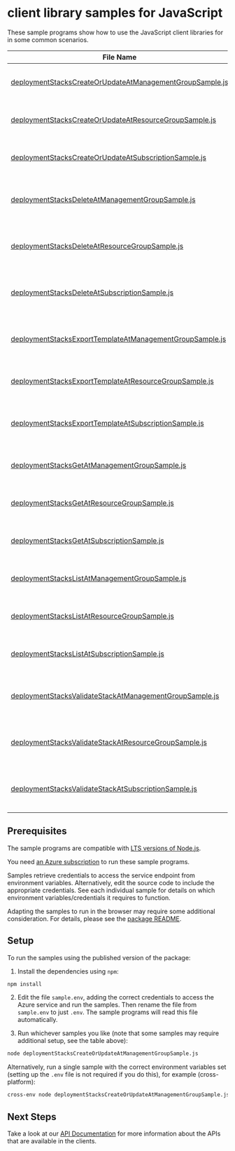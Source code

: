 # client library samples for JavaScript

These sample programs show how to use the JavaScript client libraries for in some common scenarios.

| **File Name**                                                                                                     | **Description**                                                                                                                                                                                                                                                                                |
| ----------------------------------------------------------------------------------------------------------------- | ---------------------------------------------------------------------------------------------------------------------------------------------------------------------------------------------------------------------------------------------------------------------------------------------- |
| [deploymentStacksCreateOrUpdateAtManagementGroupSample.js][deploymentstackscreateorupdateatmanagementgroupsample] | Creates or updates a Deployment stack at Management Group scope. x-ms-original-file: specification/resources/resource-manager/Microsoft.Resources/stable/2024-03-01/examples/DeploymentStackManagementGroupCreate.json                                                                         |
| [deploymentStacksCreateOrUpdateAtResourceGroupSample.js][deploymentstackscreateorupdateatresourcegroupsample]     | Creates or updates a Deployment stack at Resource Group scope. x-ms-original-file: specification/resources/resource-manager/Microsoft.Resources/stable/2024-03-01/examples/DeploymentStackResourceGroupCreate.json                                                                             |
| [deploymentStacksCreateOrUpdateAtSubscriptionSample.js][deploymentstackscreateorupdateatsubscriptionsample]       | Creates or updates a Deployment stack at Subscription scope. x-ms-original-file: specification/resources/resource-manager/Microsoft.Resources/stable/2024-03-01/examples/DeploymentStackSubscriptionCreate.json                                                                                |
| [deploymentStacksDeleteAtManagementGroupSample.js][deploymentstacksdeleteatmanagementgroupsample]                 | Deletes a Deployment stack by name at Management Group scope. When operation completes, status code 200 returned without content. x-ms-original-file: specification/resources/resource-manager/Microsoft.Resources/stable/2024-03-01/examples/DeploymentStackManagementGroupDelete.json        |
| [deploymentStacksDeleteAtResourceGroupSample.js][deploymentstacksdeleteatresourcegroupsample]                     | Deletes a Deployment stack by name at Resource Group scope. When operation completes, status code 200 returned without content. x-ms-original-file: specification/resources/resource-manager/Microsoft.Resources/stable/2024-03-01/examples/DeploymentStackResourceGroupDelete.json            |
| [deploymentStacksDeleteAtSubscriptionSample.js][deploymentstacksdeleteatsubscriptionsample]                       | Deletes a Deployment stack by name at Subscription scope. When operation completes, status code 200 returned without content. x-ms-original-file: specification/resources/resource-manager/Microsoft.Resources/stable/2024-03-01/examples/DeploymentStackSubscriptionDelete.json               |
| [deploymentStacksExportTemplateAtManagementGroupSample.js][deploymentstacksexporttemplateatmanagementgroupsample] | Exports the template used to create the Deployment stack at Management Group scope. x-ms-original-file: specification/resources/resource-manager/Microsoft.Resources/stable/2024-03-01/examples/DeploymentStackManagementGroupExportTemplate.json                                              |
| [deploymentStacksExportTemplateAtResourceGroupSample.js][deploymentstacksexporttemplateatresourcegroupsample]     | Exports the template used to create the Deployment stack at Resource Group scope. x-ms-original-file: specification/resources/resource-manager/Microsoft.Resources/stable/2024-03-01/examples/DeploymentStackExportTemplate.json                                                               |
| [deploymentStacksExportTemplateAtSubscriptionSample.js][deploymentstacksexporttemplateatsubscriptionsample]       | Exports the template used to create the Deployment stack at Subscription scope. x-ms-original-file: specification/resources/resource-manager/Microsoft.Resources/stable/2024-03-01/examples/DeploymentStackSubscriptionExportTemplate.json                                                     |
| [deploymentStacksGetAtManagementGroupSample.js][deploymentstacksgetatmanagementgroupsample]                       | Gets a Deployment stack with a given name at Management Group scope. x-ms-original-file: specification/resources/resource-manager/Microsoft.Resources/stable/2024-03-01/examples/DeploymentStackManagementGroupGet.json                                                                        |
| [deploymentStacksGetAtResourceGroupSample.js][deploymentstacksgetatresourcegroupsample]                           | Gets a Deployment stack with a given name at Resource Group scope. x-ms-original-file: specification/resources/resource-manager/Microsoft.Resources/stable/2024-03-01/examples/DeploymentStackResourceGroupGet.json                                                                            |
| [deploymentStacksGetAtSubscriptionSample.js][deploymentstacksgetatsubscriptionsample]                             | Gets a Deployment stack with a given name at Subscription scope. x-ms-original-file: specification/resources/resource-manager/Microsoft.Resources/stable/2024-03-01/examples/DeploymentStackSubscriptionGet.json                                                                               |
| [deploymentStacksListAtManagementGroupSample.js][deploymentstackslistatmanagementgroupsample]                     | Lists all the Deployment stacks within the specified Management Group. x-ms-original-file: specification/resources/resource-manager/Microsoft.Resources/stable/2024-03-01/examples/DeploymentStackManagementGroupList.json                                                                     |
| [deploymentStacksListAtResourceGroupSample.js][deploymentstackslistatresourcegroupsample]                         | Lists all the Deployment stacks within the specified Resource Group. x-ms-original-file: specification/resources/resource-manager/Microsoft.Resources/stable/2024-03-01/examples/DeploymentStackResourceGroupList.json                                                                         |
| [deploymentStacksListAtSubscriptionSample.js][deploymentstackslistatsubscriptionsample]                           | Lists all the Deployment stacks within the specified Subscription. x-ms-original-file: specification/resources/resource-manager/Microsoft.Resources/stable/2024-03-01/examples/DeploymentStackSubscriptionList.json                                                                            |
| [deploymentStacksValidateStackAtManagementGroupSample.js][deploymentstacksvalidatestackatmanagementgroupsample]   | Runs preflight validation on the Management Group scoped Deployment stack template to verify its acceptance to Azure Resource Manager. x-ms-original-file: specification/resources/resource-manager/Microsoft.Resources/stable/2024-03-01/examples/DeploymentStackManagementGroupValidate.json |
| [deploymentStacksValidateStackAtResourceGroupSample.js][deploymentstacksvalidatestackatresourcegroupsample]       | Runs preflight validation on the Resource Group scoped Deployment stack template to verify its acceptance to Azure Resource Manager. x-ms-original-file: specification/resources/resource-manager/Microsoft.Resources/stable/2024-03-01/examples/DeploymentStackResourceGroupValidate.json     |
| [deploymentStacksValidateStackAtSubscriptionSample.js][deploymentstacksvalidatestackatsubscriptionsample]         | Runs preflight validation on the Subscription scoped Deployment stack template to verify its acceptance to Azure Resource Manager. x-ms-original-file: specification/resources/resource-manager/Microsoft.Resources/stable/2024-03-01/examples/DeploymentStackSubscriptionValidate.json        |

## Prerequisites

The sample programs are compatible with [LTS versions of Node.js](https://github.com/nodejs/release#release-schedule).

You need [an Azure subscription][freesub] to run these sample programs.

Samples retrieve credentials to access the service endpoint from environment variables. Alternatively, edit the source code to include the appropriate credentials. See each individual sample for details on which environment variables/credentials it requires to function.

Adapting the samples to run in the browser may require some additional consideration. For details, please see the [package README][package].

## Setup

To run the samples using the published version of the package:

1. Install the dependencies using `npm`:

```bash
npm install
```

2. Edit the file `sample.env`, adding the correct credentials to access the Azure service and run the samples. Then rename the file from `sample.env` to just `.env`. The sample programs will read this file automatically.

3. Run whichever samples you like (note that some samples may require additional setup, see the table above):

```bash
node deploymentStacksCreateOrUpdateAtManagementGroupSample.js
```

Alternatively, run a single sample with the correct environment variables set (setting up the `.env` file is not required if you do this), for example (cross-platform):

```bash
cross-env node deploymentStacksCreateOrUpdateAtManagementGroupSample.js
```

## Next Steps

Take a look at our [API Documentation][apiref] for more information about the APIs that are available in the clients.

[deploymentstackscreateorupdateatmanagementgroupsample]: https://github.com/Azure/azure-sdk-for-js/blob/main/sdk/resourcesdeploymentstacks/arm-resourcesdeploymentstacks/samples/v1/javascript/deploymentStacksCreateOrUpdateAtManagementGroupSample.js
[deploymentstackscreateorupdateatresourcegroupsample]: https://github.com/Azure/azure-sdk-for-js/blob/main/sdk/resourcesdeploymentstacks/arm-resourcesdeploymentstacks/samples/v1/javascript/deploymentStacksCreateOrUpdateAtResourceGroupSample.js
[deploymentstackscreateorupdateatsubscriptionsample]: https://github.com/Azure/azure-sdk-for-js/blob/main/sdk/resourcesdeploymentstacks/arm-resourcesdeploymentstacks/samples/v1/javascript/deploymentStacksCreateOrUpdateAtSubscriptionSample.js
[deploymentstacksdeleteatmanagementgroupsample]: https://github.com/Azure/azure-sdk-for-js/blob/main/sdk/resourcesdeploymentstacks/arm-resourcesdeploymentstacks/samples/v1/javascript/deploymentStacksDeleteAtManagementGroupSample.js
[deploymentstacksdeleteatresourcegroupsample]: https://github.com/Azure/azure-sdk-for-js/blob/main/sdk/resourcesdeploymentstacks/arm-resourcesdeploymentstacks/samples/v1/javascript/deploymentStacksDeleteAtResourceGroupSample.js
[deploymentstacksdeleteatsubscriptionsample]: https://github.com/Azure/azure-sdk-for-js/blob/main/sdk/resourcesdeploymentstacks/arm-resourcesdeploymentstacks/samples/v1/javascript/deploymentStacksDeleteAtSubscriptionSample.js
[deploymentstacksexporttemplateatmanagementgroupsample]: https://github.com/Azure/azure-sdk-for-js/blob/main/sdk/resourcesdeploymentstacks/arm-resourcesdeploymentstacks/samples/v1/javascript/deploymentStacksExportTemplateAtManagementGroupSample.js
[deploymentstacksexporttemplateatresourcegroupsample]: https://github.com/Azure/azure-sdk-for-js/blob/main/sdk/resourcesdeploymentstacks/arm-resourcesdeploymentstacks/samples/v1/javascript/deploymentStacksExportTemplateAtResourceGroupSample.js
[deploymentstacksexporttemplateatsubscriptionsample]: https://github.com/Azure/azure-sdk-for-js/blob/main/sdk/resourcesdeploymentstacks/arm-resourcesdeploymentstacks/samples/v1/javascript/deploymentStacksExportTemplateAtSubscriptionSample.js
[deploymentstacksgetatmanagementgroupsample]: https://github.com/Azure/azure-sdk-for-js/blob/main/sdk/resourcesdeploymentstacks/arm-resourcesdeploymentstacks/samples/v1/javascript/deploymentStacksGetAtManagementGroupSample.js
[deploymentstacksgetatresourcegroupsample]: https://github.com/Azure/azure-sdk-for-js/blob/main/sdk/resourcesdeploymentstacks/arm-resourcesdeploymentstacks/samples/v1/javascript/deploymentStacksGetAtResourceGroupSample.js
[deploymentstacksgetatsubscriptionsample]: https://github.com/Azure/azure-sdk-for-js/blob/main/sdk/resourcesdeploymentstacks/arm-resourcesdeploymentstacks/samples/v1/javascript/deploymentStacksGetAtSubscriptionSample.js
[deploymentstackslistatmanagementgroupsample]: https://github.com/Azure/azure-sdk-for-js/blob/main/sdk/resourcesdeploymentstacks/arm-resourcesdeploymentstacks/samples/v1/javascript/deploymentStacksListAtManagementGroupSample.js
[deploymentstackslistatresourcegroupsample]: https://github.com/Azure/azure-sdk-for-js/blob/main/sdk/resourcesdeploymentstacks/arm-resourcesdeploymentstacks/samples/v1/javascript/deploymentStacksListAtResourceGroupSample.js
[deploymentstackslistatsubscriptionsample]: https://github.com/Azure/azure-sdk-for-js/blob/main/sdk/resourcesdeploymentstacks/arm-resourcesdeploymentstacks/samples/v1/javascript/deploymentStacksListAtSubscriptionSample.js
[deploymentstacksvalidatestackatmanagementgroupsample]: https://github.com/Azure/azure-sdk-for-js/blob/main/sdk/resourcesdeploymentstacks/arm-resourcesdeploymentstacks/samples/v1/javascript/deploymentStacksValidateStackAtManagementGroupSample.js
[deploymentstacksvalidatestackatresourcegroupsample]: https://github.com/Azure/azure-sdk-for-js/blob/main/sdk/resourcesdeploymentstacks/arm-resourcesdeploymentstacks/samples/v1/javascript/deploymentStacksValidateStackAtResourceGroupSample.js
[deploymentstacksvalidatestackatsubscriptionsample]: https://github.com/Azure/azure-sdk-for-js/blob/main/sdk/resourcesdeploymentstacks/arm-resourcesdeploymentstacks/samples/v1/javascript/deploymentStacksValidateStackAtSubscriptionSample.js
[apiref]: https://learn.microsoft.com/javascript/api/@azure/arm-resourcesdeploymentstacks?view=azure-node-preview
[freesub]: https://azure.microsoft.com/free/
[package]: https://github.com/Azure/azure-sdk-for-js/tree/main/sdk/resourcesdeploymentstacks/arm-resourcesdeploymentstacks/README.md
